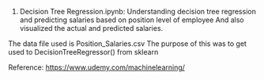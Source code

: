 1. Decision Tree Regression.ipynb:
Understanding decision tree regression and predicting salaries based on position level of employee
And also visualized the actual and predicted salaries.

The data file used is Position_Salaries.csv
The purpose of this was to get used to DecisionTreeRegressor() from sklearn

Reference: https://www.udemy.com/machinelearning/
